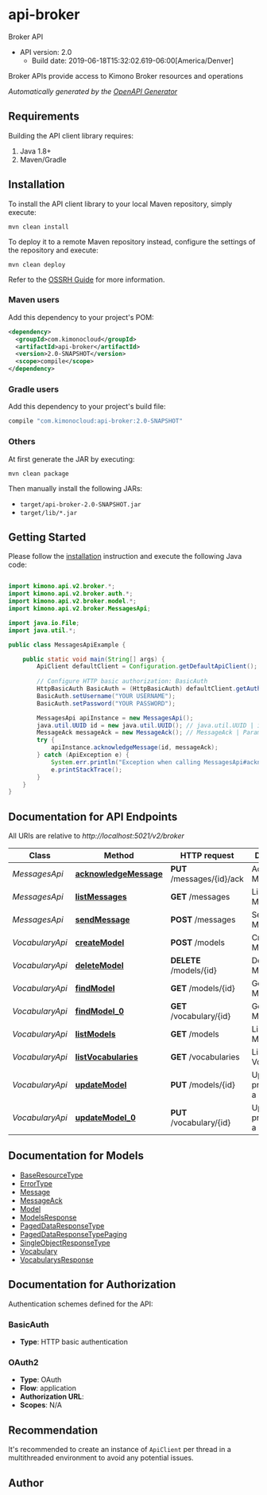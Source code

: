 # api-broker

Broker API
- API version: 2.0
  - Build date: 2019-06-18T15:32:02.619-06:00[America/Denver]

Broker APIs provide access to Kimono Broker resources and operations


*Automatically generated by the [OpenAPI Generator](https://openapi-generator.tech)*


## Requirements

Building the API client library requires:
1. Java 1.8+
2. Maven/Gradle

## Installation

To install the API client library to your local Maven repository, simply execute:

```shell
mvn clean install
```

To deploy it to a remote Maven repository instead, configure the settings of the repository and execute:

```shell
mvn clean deploy
```

Refer to the [OSSRH Guide](http://central.sonatype.org/pages/ossrh-guide.html) for more information.

### Maven users

Add this dependency to your project's POM:

```xml
<dependency>
  <groupId>com.kimonocloud</groupId>
  <artifactId>api-broker</artifactId>
  <version>2.0-SNAPSHOT</version>
  <scope>compile</scope>
</dependency>
```

### Gradle users

Add this dependency to your project's build file:

```groovy
compile "com.kimonocloud:api-broker:2.0-SNAPSHOT"
```

### Others

At first generate the JAR by executing:

```shell
mvn clean package
```

Then manually install the following JARs:

* `target/api-broker-2.0-SNAPSHOT.jar`
* `target/lib/*.jar`

## Getting Started

Please follow the [installation](#installation) instruction and execute the following Java code:

```java

import kimono.api.v2.broker.*;
import kimono.api.v2.broker.auth.*;
import kimono.api.v2.broker.model.*;
import kimono.api.v2.broker.MessagesApi;

import java.io.File;
import java.util.*;

public class MessagesApiExample {

    public static void main(String[] args) {
        ApiClient defaultClient = Configuration.getDefaultApiClient();
        
        // Configure HTTP basic authorization: BasicAuth
        HttpBasicAuth BasicAuth = (HttpBasicAuth) defaultClient.getAuthentication("BasicAuth");
        BasicAuth.setUsername("YOUR USERNAME");
        BasicAuth.setPassword("YOUR PASSWORD");

        MessagesApi apiInstance = new MessagesApi();
        java.util.UUID id = new java.util.UUID(); // java.util.UUID | id of the Message to acknowledge
        MessageAck messageAck = new MessageAck(); // MessageAck | Parameters describing how to acknowledge the Message
        try {
            apiInstance.acknowledgeMessage(id, messageAck);
        } catch (ApiException e) {
            System.err.println("Exception when calling MessagesApi#acknowledgeMessage");
            e.printStackTrace();
        }
    }
}

```

## Documentation for API Endpoints

All URIs are relative to *http://localhost:5021/v2/broker*

Class | Method | HTTP request | Description
------------ | ------------- | ------------- | -------------
*MessagesApi* | [**acknowledgeMessage**](docs/MessagesApi.md#acknowledgeMessage) | **PUT** /messages/{id}/ack | Acknowledge Message
*MessagesApi* | [**listMessages**](docs/MessagesApi.md#listMessages) | **GET** /messages | List Messages
*MessagesApi* | [**sendMessage**](docs/MessagesApi.md#sendMessage) | **POST** /messages | Send Message
*VocabularyApi* | [**createModel**](docs/VocabularyApi.md#createModel) | **POST** /models | Create Data Models
*VocabularyApi* | [**deleteModel**](docs/VocabularyApi.md#deleteModel) | **DELETE** /models/{id} | Delete a Data Model
*VocabularyApi* | [**findModel**](docs/VocabularyApi.md#findModel) | **GET** /models/{id} | Get a Data Model by id
*VocabularyApi* | [**findModel_0**](docs/VocabularyApi.md#findModel_0) | **GET** /vocabulary/{id} | Get a Data Model by id
*VocabularyApi* | [**listModels**](docs/VocabularyApi.md#listModels) | **GET** /models | List Data Models
*VocabularyApi* | [**listVocabularies**](docs/VocabularyApi.md#listVocabularies) | **GET** /vocabularies | List Vocabularies
*VocabularyApi* | [**updateModel**](docs/VocabularyApi.md#updateModel) | **PUT** /models/{id} | Update the properties of a Data Model
*VocabularyApi* | [**updateModel_0**](docs/VocabularyApi.md#updateModel_0) | **PUT** /vocabulary/{id} | Update the properties of a Data Model


## Documentation for Models

 - [BaseResourceType](docs/BaseResourceType.md)
 - [ErrorType](docs/ErrorType.md)
 - [Message](docs/Message.md)
 - [MessageAck](docs/MessageAck.md)
 - [Model](docs/Model.md)
 - [ModelsResponse](docs/ModelsResponse.md)
 - [PagedDataResponseType](docs/PagedDataResponseType.md)
 - [PagedDataResponseTypePaging](docs/PagedDataResponseTypePaging.md)
 - [SingleObjectResponseType](docs/SingleObjectResponseType.md)
 - [Vocabulary](docs/Vocabulary.md)
 - [VocabularysResponse](docs/VocabularysResponse.md)


## Documentation for Authorization

Authentication schemes defined for the API:
### BasicAuth

- **Type**: HTTP basic authentication

### OAuth2

- **Type**: OAuth
- **Flow**: application
- **Authorization URL**: 
- **Scopes**: N/A


## Recommendation

It's recommended to create an instance of `ApiClient` per thread in a multithreaded environment to avoid any potential issues.

## Author



